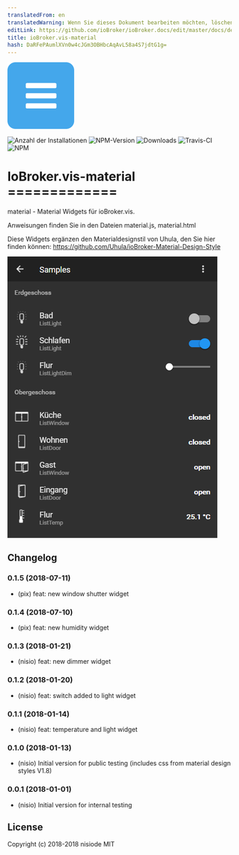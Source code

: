 ```yaml
---
translatedFrom: en
translatedWarning: Wenn Sie dieses Dokument bearbeiten möchten, löschen Sie bitte das Feld "translationsFrom". Andernfalls wird dieses Dokument automatisch erneut übersetzt
editLink: https://github.com/ioBroker/ioBroker.docs/edit/master/docs/de/adapterref/iobroker.vis-material/README.md
title: ioBroker.vis-material
hash: DaRFePAumlXVn0w4cJGm3OBHbcAqAvL58a4S7jdtG1g=
---
```

![Logo](../../../en/adapterref/iobroker.vis-material/admin/material.png)

![Anzahl der Installationen](http://iobroker.live/badges/vis-material-stable.svg)
![NPM-Version](http://img.shields.io/npm/v/iobroker.vis-material.svg)
![Downloads](https://img.shields.io/npm/dm/iobroker.vis-material.svg)
![Travis-CI](http://img.shields.io/travis/nisiode/ioBroker.vis-material/master.svg)
![NPM](https://nodei.co/npm/iobroker.vis-material.png?downloads=true)

# IoBroker.vis-material =============
material - Material Widgets für ioBroker.vis.

Anweisungen finden Sie in den Dateien material.js, material.html

Diese Widgets ergänzen den Materialdesignstil von Uhula, den Sie hier finden können: https://github.com/Uhula/ioBroker-Material-Design-Style

![Beispiel](../../../en/adapterref/iobroker.vis-material/img/widgets.png)

## Changelog

### 0.1.5 (2018-07-11)
- (pix) feat: new window shutter widget

### 0.1.4 (2018-07-10)
- (pix) feat: new humidity widget

### 0.1.3 (2018-01-21)
- (nisio) feat: new dimmer widget

### 0.1.2 (2018-01-20)
- (nisio) feat: switch added to light widget

### 0.1.1 (2018-01-14)
- (nisio) feat: temperature and light widget

### 0.1.0 (2018-01-13)
- (nisio) Initial version for public testing (includes css from material design styles V1.8)

### 0.0.1 (2018-01-01)
- (nisio) Initial version for internal testing

## License
 Copyright (c) 2018-2018 nisiode
 MIT